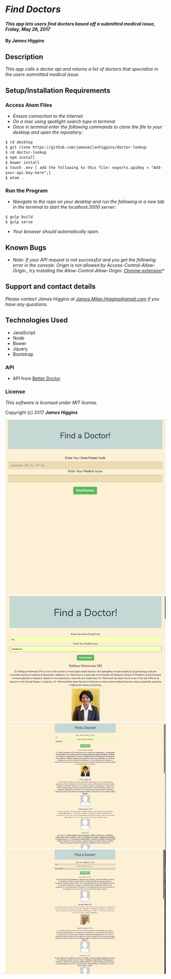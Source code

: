 # _Find Doctors_

#### _This app lets users find doctors based off a submitted medical issue, Friday, May 26, 2017_

#### By _**James Higgins**_

## Description

_This app calls a doctor api and returns a list of doctors that specialize in the users summitted medical issue._

## Setup/Installation Requirements

### Access Atom Files

* _Ensure connection to the Internet_
* _On a mac using spotlight search type in terminal_
* _Once in terminal enter the following commands to clone the file to your desktop and open the repository:_
```
$ cd desktop
$ git clone https://github.com/jamesmilanhiggins/doctor-lookup
$ cd doctor-lookup
$ npm install
$ bower install
$ touch .env [ add the following to this file: exports.apiKey = "Add-your-api-key-here";]
$ atom .
```

### Run the Program
* _Navigate to the repo on your desktop and run the following in a new tab in the terminal to start the localhost:3000 server:_

```
$ gulp build
$ gulp serve
```
* _Your browser should automatically open._

## Known Bugs

* _Note: If your API request is not successful and you get the following error in the console: Origin is not allowed by Access-Control-Allow-Origin., try installing the Allow-Control-Allow-Origin:_ [Chrome extension](https://chrome.google.com/webstore/detail/allow-control-allow-origi/nlfbmbojpeacfghkpbjhddihlkkiljbi?hl=en)*


## Support and contact details

_Please contact James Higgins at James.Milan.Higgins@gmail.com if you have any questions._

## Technologies Used

* JavaScript
* Node
* Bower
* Jquery
* Bootstrap

### API

* API from [Better Doctor](https://developer.betterdoctor.com/)

### License

*This software is licensed under MIT license.*

Copyright (c) 2017 **_James Higgins_**



![First Screenshot](/images/First-screenshot.png)
![third Screenshot](/images/Third-screenshot.png)
![second Screenshot](/images/second-screenshot.png)
![fourth Screenshot](/images/fourth-screenshot.png)
